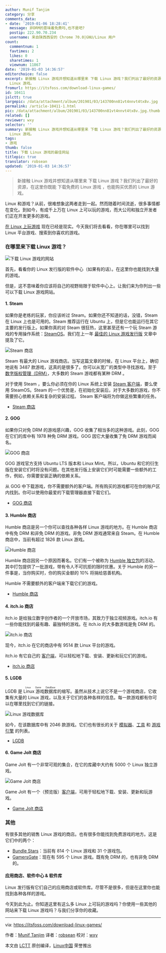 ```yaml
---
author: Munif Tanjim
category: 分享
comments_data:
- date: '2019-01-06 18:28:41'
  message: 非DRM的意味着免费吗,也不是吧?
  postip: 222.90.70.234
  username: 来自陕西西安的 Chrome 70.0|GNU/Linux 用户
count:
  commentnum: 1
  favtimes: 2
  likes: 0
  sharetimes: 1
  viewnum: 11867
date: '2019-01-03 14:36:57'
editorchoice: false
excerpt: 新接触 Linux 游戏并想知道从哪里来 下载 Linux 游戏？我们列出了最好的资源，在这里你既能 下载免费的 Linux 游戏 ，也能购买优质的
  Linux 游戏。
fromurl: https://itsfoss.com/download-linux-games/
id: 10411
islctt: true
largepic: /data/attachment/album/201901/03/143700nn81vt4nnvt4tx8v.jpg
permalink: /article-10411-1.html
pic: /data/attachment/album/201901/03/143700nn81vt4nnvt4tx8v.jpg.thumb.jpg
related: []
reviewer: wxy
selector: ''
summary: 新接触 Linux 游戏并想知道从哪里来 下载 Linux 游戏？我们列出了最好的资源，在这里你既能 下载免费的 Linux 游戏 ，也能购买优质的
  Linux 游戏。
tags:
- 游戏
thumb: false
title: 下载 Linux 游戏的最佳网站
titlepic: true
translator: robsean
updated: '2019-01-03 14:36:57'
---
```



> 
> 新接触 Linux 游戏并想知道从哪里来 下载 Linux 游戏？我们列出了最好的资源，在这里你既能 下载免费的 Linux 游戏 ，也能购买优质的 Linux 游戏。
> 
> 
> 


Linux 和游戏？从前，很难想象这两者走到一起。然而随着时间流逝，很多事情都在变化。到如今，有成千上万在 Linux 上可以玩的游戏，而大公司和独立开发者们正在开发更多的游戏。


[在 Linux 上玩游戏](/article-7316-1.html) 现在已经是现实。今天我们将去看看，你在哪里可以找到 Linux 平台游戏、搜索到你喜欢的游戏。


### 在哪里来下载 Linux 游戏？


![下载 Linux 游戏的网站](/data/attachment/album/201901/03/143700nn81vt4nnvt4tx8v.jpg)


首先，看看你的 Linux 发行版的软件中心（如果有的话）。在这里你也能找到大量的游戏。


但是，这不意味着你应该将自己的视野局限于软件中心上。让我们来为你列出一些可以下载 Linux 游戏网站。


#### 1. Steam


如果你是老练的玩家，你应该听过 Steam。如果你还不知道的话，没错，Steam 在 Linux 上也是可用的。Steam 推荐运行在 Ubuntu 上，但是它也能运行在其它主要的发行版上。如果你真的对 Steam 很狂热，这里甚至还有一个玩 Steam 游戏的专用操作系统：[SteamOS](http://store.steampowered.com/steamos/)。我们在上一年 [最佳的 Linux 游戏发行版](https://itsfoss.com/linux-gaming-distributions/) 文章中提及了它。


![Steam 商店](/data/attachment/album/201901/03/143701wzqqs5hets8nqv4i.jpg)


Steam 有最大的 Linux 游戏商店。当写这篇文章的时候，在 Linux 平台上，确切地说有 3487 款游戏，这真的是很多了。你可以从宽广的类型中寻找游戏。至于 [数字版权管理（DRM）](https://www.wikiwand.com/en/Digital_rights_management)，大多数的 Steam 游戏都有某种 DRM 。


对于使用 Steam ，要么你必须在你的 Linux 系统上安装 [Steam 客户端](http://store.steampowered.com/about/)，要么使用 SteamOS。Steam 的一个优势是，在初始化安装后，对于大多数的游戏，你不需要担心依赖关系和复杂的安装过程。 Steam 客户端将为你做这些繁重的任务。


* [Steam 商店](http://store.steampowered.com/linux)


#### 2. GOG


如果你只对免 DRM 的游戏感兴趣，GOG 收集了相当多的这种游戏。此刻，GOG 在它们的库中有 1978 种免 DRM 游戏。GOG 因它大量收集了免 DRM 游戏而闻名。


![GOG 商店](/data/attachment/album/201901/03/143703vq3q9s3sx81hdsd3.jpg)


GOG 游戏官方支持 Ubuntu LTS 版本和 Linux Mint。所以，Ubuntu 和它的衍生版在安装它们时将没有问题。在其他发行版上安装它们时可能需要一些额外的工作，例如，你需要安装正确的依赖关系。


从 GOG 中下载游戏，你不需要额外的客户端。所有购买的游戏都可在你的账户区内找到。你可以使用你最爱的下载管理器直接下载它们。


* [GOG 商店](https://www.gog.com/games?system=lin_mint,lin_ubuntu)


#### 3. Humble 商店


Humble 商店是另一个你可以查找各种各样 Linux 游戏的地方。在 Humble 商店中有免 DRM 和非免 DRM 的游戏。非免 DRM 游戏通常来自 Steam。在 Humble 商店中，当前有超过 1826 款 Linux 游戏。


![Humble 商店](/data/attachment/album/201901/03/143703p66kcrv6v6bs0rh0.jpg)


Humble 商店因另一个原因而著名。它们有一个被称为 [Humble 独立包](https://www.humblebundle.com/?partner=itsfoss)的活动，其中打包提供了一批游戏，带有令人不可抗拒的限时优惠。关于 Humble 的另一件事是，当你购买时，你的购买金额的 10% 将捐给慈善机构。


Humble 不需要额外的客户端来下载它们的游戏。


* [Humble 商店](https://www.humblebundle.com/store?partner=itsfoss)


#### 4. itch.io 商店


itch.io 是给独立数字创作者的一个开放市场，其致力于独立视频游戏。itch.io 有一些你能找到的最有趣、最独特的游戏。在 itch.io 的大多数游戏是免 DRM 的。


![itch.io 商店](/data/attachment/album/201901/03/143704dw0x30oeorox1zyx.jpg)


现今，itch.io 在它的商店中有 9514 款 Linux 平台的游戏。


itch.io 有它自己的 [客户端](https://itch.io/app)，可以轻松地下载、安装、更新和玩它们的游戏。


* [itch.io 商店](https://itch.io/games/platform-linux)


#### 5. LGDB


LGDB 是 <ruby> Linux 游戏数据库 <rt>  Linux Game DataBase </rt></ruby>的缩写。虽然从技术上说它不是一个游戏商店，它收集有大量的 Linux 游戏，以及关于它们的各种各样的信息。每一款游戏都有你可以在哪里找到它们的链接。


![Linux 游戏数据库](/data/attachment/album/201901/03/143704hp77ra74i37704h3.jpg)


如今，在该数据库中有 2046 款游戏。它们也有很长的关于 [模拟器](https://lgdb.org/emulators)、[工具](https://lgdb.org/tools) 和 [游戏引擎](https://lgdb.org/engines) 的列表。


* [LGDB](https://lgdb.org/games)


#### 6. Game Jolt 商店


Game Jolt 有一个非常可观的集合，在它的库藏中大约有 5000 个 Linux 独立游戏。


![Game Jolt 商店](/data/attachment/album/201901/03/143705t6p8fkhohpk7jl90.jpg)


Game Jolt 有一个（预览版）[客户端](http://gamejolt.com/client)，可用于轻松地下载、安装、更新和玩游戏。


* [Game Jolt 商店](http://gamejolt.com/games/best?os=linux)


### 其他


有很多其他的销售 Linux 游戏的商店。也有很多你能找到免费游戏的地方。这是它们中的两个：


* [Bundle Stars](https://www.bundlestars.com/en/games?page=1&platforms=Linux)：当前有 814 个 Linux 游戏和 31 个游戏包。
* [GamersGate](https://www.gamersgate.com/games?state=available)：现在有 595 个 Linux 游戏。既有免 DRM 的，也有非免 DRM 的。


#### 应用商店、软件中心 & 软件库


Linux 发行版有它们自己的应用商店或软件库。尽管不是很多，但是在这里你也能找到各种各样的游戏。


今天到此为止。你知道这里有这么多 Linux 上可玩的游戏吗？你使用一些其他的网站来下载 Linux 游戏吗？与我们分享你的收藏。




---


via: <https://itsfoss.com/download-linux-games/>


作者：[Munif Tanjim](https://itsfoss.com/author/munif/) 译者：[robsean](https://github.com/robsean) 校对：[wxy](https://github.com/wxy)


本文由 [LCTT](https://github.com/LCTT/TranslateProject) 原创编译，[Linux中国](https://linux.cn/) 荣誉推出
